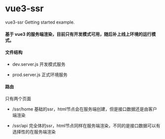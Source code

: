 # vue3-ssr
vue3-ssr Getting started example.

#### 基于 vue3 的服务端渲染，目前只有开发模式可用，随后补上线上环境的运行模式。


#### 文件结构

- dev.server.js 开发模式服务

- prod.server.js 正式环境服务


#### 路由

  只有两个页面 
  - /ssr/home  基础的ssr，html节点会在服务端创建，但是接口数据还是由客户端渲染
  
  - /ssr/api   完全体的ssr，html节点同样在服务端渲染，不同的是接口数据可以有选择性的在服务端渲染
